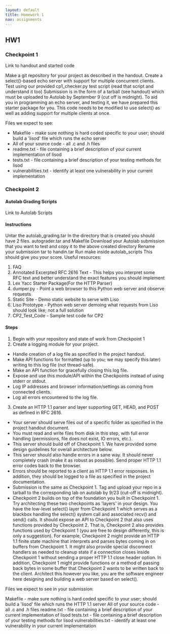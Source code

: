 ```yaml
---
layout: default
title: Homework 1
nav: assignments
---
```

## HW1

### Checkpoint 1

Link to handout and started code

Make a git repository for your project as described in the handout.
Create a select()-based echo server with support for multiple concurrent clients.
Test using our provided cp1_checker.py test script (read that script and understand it too)
Submission is in the form of a tarball (see handout) which must be uploaded to Autolab by September 9 (cut off is midnight).
To aid you in programming an echo server, and testing it, we have prepared this starter package for you. This code needs to be modified to use select() as well as adding support for multiple clients at once.

Files we expect to see:

* Makefile - make sure nothing is hard coded specific to your user; should build a 'lisod' file which runs the echo server
* All of your source code - all .c and .h files
* readme.txt - file containing a brief description of your current implementation of lisod
* tests.txt - file containing a brief description of your testing methods for lisod
* vulnerabilities.txt - identify at least one vulnerability in your current implementation


### Checkpoint 2 


#### Autolab Grading Scripts

Link to Autolab Scripts

#### Instructions

Untar the autolab_grading.tar
In the directory that is created you should have 2 files. autograder.tar and Makefile
Download your Autolab submission that you want to test and copy it to the above created directory
Rename your submission tar to handin.tar
Run make inside autolab_scripts
This should give you your score.
Useful resources:

1. FAQ
2. Annotated Excerpted RFC 2616 Text - This helps you interpret some RFC text and better understand the exact features you should implement
3. Lex Yacc Starter Package(For the HTTP Parser)
4. dumper.py - Point a web browser to this Python web server and observe requests
5. Static Site - Demo static website to serve with Liso
6. Liso Prototype - Python web server demoing what requests from Liso should look like; not a full solution
7. CP2_Test_Code - Sample test code for CP2

#### Steps

1. Begin with your repository and state of work from Checkpoint 1
2. Create a logging module for your project.
* Handle creation of a log file as specified in the project handout.
* Make API functions for formatted (up to you; we may specify this later) writing to this log file (not thread-safe).
* Make an API function for gracefully closing this log file.
* Expose and use this module/API within the Checkpoints instead of using stderr or stdout.
* Log IP addresses and browser information/settings as coming from connected clients.
* Log all errors encountered to the log file.
3. Create an HTTP 1.1 parser and layer supporting GET, HEAD, and POST as defined in RFC 2616.
* Your server should serve files out of a specific folder as specified in the project handout document.
* You must read and write files from disk in this step, with full error handling (permissions, file does not exist, IO errors, etc.).
* This server should build off of Checkpoint 1. We have provided some design guidelines for overall architecture below.
* This server should also handle errors in a sane way. It should never completely crash (make it as robust as possible). Send proper HTTP 1.1 error codes back to the browser.
* Errors should be reported to a client as HTTP 1.1 error responses. In addition, they should be logged to a file as specified in the project documentation.
* Submission is the same as Checkpoint 1. Tag and upload your repo in a tarball to the corresponding lab on autolab by 9/23 (cut-off is midnight).
* Checkpoint 2 builds on top of the foundation you built in Checkpoint 1. Try architecting these two checkpoints as 'layers' in your design. You have the low-level select() layer from Checkpoint 1 which serves as a blackbox handling the select() system call and associated recv() and send() calls. It should expose an API to Checkpoint 2 that also uses functions provided by Checkpoint 2. That is, Checkpoint 2 also provides functions used by Checkpoint 1 (you are free to design differently, this is only a suggestion). For example, Checkpoint 2 might provide an HTTP 1.1 finite state machine that interprets and parses bytes coming in on buffers from Checkpoint 1. It might also provide special disconnect handlers as needed to cleanup state if a connection closes inside Checkpoint 1 without sending a proper HTTP 1.1 close header option. In addition, Checkpoint 1 might provide functions or a method of passing back bytes in some buffer that Checkpoint 2 wants to be written back to the client. Architect this however you like, you are the software engineer here designing and building a web server based on select().

Files we expect to see in your submission:

Makefile - make sure nothing is hard coded specific to your user; should build a 'lisod' file which runs the HTTP 1.1 server
All of your source code - all .c and .h files
readme.txt - file containing a brief description of your current implementation of lisod
tests.txt - file containing a brief description of your testing methods for lisod
vulnerabilities.txt - identify at least one vulnerability in your current implementation
